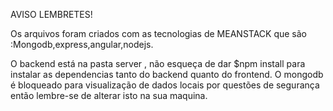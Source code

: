 AVISO LEMBRETES!

Os arquivos foram criados com as tecnologias de MEANSTACK que são :Mongodb,express,angular,nodejs.

O backend está na pasta server , não esqueça de dar $npm install para instalar as dependencias tanto do backend quanto do frontend.
O mongodb é bloqueado para visualização de dados locais por questões de segurança então lembre-se de alterar isto na sua maquina.

